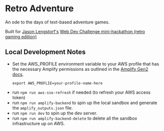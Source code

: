 # Retro Adventure

An ode to the days of text-based adventure games.

Built for [Jason Lengstorf's](https://www.learnwithjason.dev/) [Web Dev Challenge mini-hackathon \(retro gaming edition\)](https://www.learnwithjason.dev/blog/web-dev-challenge-giveaway-full-stack-amplify)

## Local Development Notes

- Set the AWS_PROFILE environment variable to your AWS profile that has the necessary Amplify permissions as outlined in the [Amplify Gen2 docs](https://docs.amplify.aws/react/start/).
  ```shell
  export AWS_PROFLIE=your-profile-name-here
  ```
- run `npm run aws-sso-refresh` if needed (to refresh your AWS access token)
- run `npm run amplify-backend` to spin up the local sandbox and generate the `amplify_outputs.json` file.
- run `npm run dev` to spin up the dev server.
- run `npm run amplify-backend-delete` to delete all the sandbox infrastructure up on AWS.
